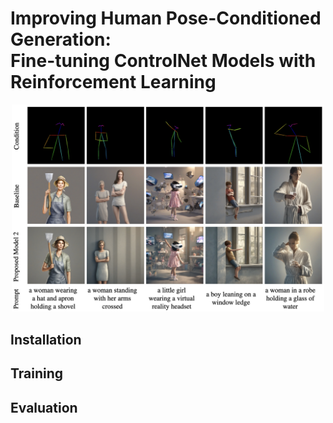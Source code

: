 # **Improving Human Pose-Conditioned Generation: <br/> Fine-tuning ControlNet Models with Reinforcement Learning**
<p align="center">
  <img src="src/Qualitative_result.png" width="500" title="hover text">
</p>


## Installation

## Training

## Evaluation
